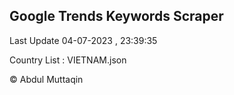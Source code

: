 

## Google Trends Keywords Scraper 
 
Last Update 04-07-2023 , 23:39:35

Country List :
VIETNAM.json



© Abdul Muttaqin 
